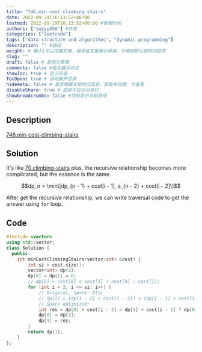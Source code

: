 ```yaml
---
title: "746.min cost climbing stairs"
date: 2022-09-29T16:13:52+08:00
lastmod: 2022-09-29T16:13:52+08:00 #更新时间
authors: ["zwyyy456"] #作者
categories: ["leetcode"]
tags: ["data structure and algorithms", "dynamic programming"]
description: "" #描述
weight: # 输入1可以顶置文章，用来给文章展示排序，不填就默认按时间排序
slug: ""
draft: false # 是否为草稿
comments: false #是否展示评论
showToc: true # 显示目录
TocOpen: true # 自动展开目录
hidemeta: false # 是否隐藏文章的元信息，如发布日期、作者等
disableShare: true # 底部不显示分享栏
showbreadcrumbs: false #顶部显示当前路径
---
```

## Description
[746.min-cost-climbing-stairs](https://leetcode.com/problems/min-cost-climbing-stairs/)

## Solution
It's like [70.climbing-stairs](https://zwyyy456.vercel.app/posts/tech/70.climbing-stairs/) plus, the recursive relationship becomes more complicated, but the essence is the same.

$$dp_n = \min\[dp_{n - 1} + cost[i - 1], a_{n - 2} + cost[i - 2]\]$$

After get the recursive relationship, we can write traversal code to get the answer using `for` loop.

## Code
```cpp
#include <vector>
using std::vector;
class Solution {
  public:
    int minCostClimbingStairs(vector<int> &cost) {
        int sz = cost.size();
        vector<int> dp(2);
        dp[0] = dp[1] = 0;
        // dp[2] = cost[0] < cost[1] ? cost[0] : cost[1];
        for (int i = 2; i <= sz; i++) {
            // Original, space: O(n)
            // dp[i] = (dp[i - 2] + cost[i - 2]) < (dp[i - 1] + cost[i - 1]) ? (dp[i - 2] + cost[i - 2]) : (dp[i - 1] + cost[i - 1]);
            // Space optimized:
            int res = dp[0] + cost[i - 2] < dp[1] + cost[i - 1] ? dp[0] + cost[i - 2] : dp[1] + cost[i - 1];
            dp[0] = dp[1];
            dp[1] = res;
        }
        return dp[1];
    }
};
```
